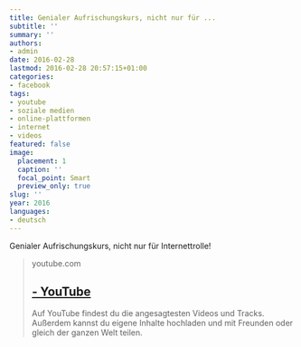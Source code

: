 ```yaml
---
title: Genialer Aufrischungskurs, nicht nur für ...
subtitle: ''
summary: ''
authors:
- admin
date: 2016-02-28
lastmod: 2016-02-28 20:57:15+01:00
categories:
- facebook
tags:
- youtube
- soziale medien
- online-plattformen
- internet
- videos
featured: false
image:
  placement: 1
  caption: ''
  focal_point: Smart
  preview_only: true
slug: ''
year: 2016
languages:
- deutsch
---
```


Genialer Aufrischungskurs, nicht nur für Internettrolle!
> youtube.com
> ## [ - YouTube](https://www.youtube.com/watch?v=KoSu6AUC-7k)
>
>Auf YouTube findest du die angesagtesten Videos und Tracks. Außerdem kannst du eigene Inhalte hochladen und mit Freunden oder gleich der ganzen Welt teilen.